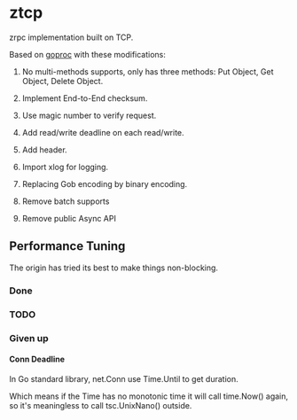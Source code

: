 # ztcp

zrpc implementation built on TCP.

Based on [goproc](https://github.com/valyala/gorpc) with these modifications:

1. No multi-methods supports, only has three methods: Put Object, Get Object, Delete Object.

2. Implement End-to-End checksum.

3. Use magic number to verify request.

4. Add read/write deadline on each read/write.

5. Add header.

6. Import xlog for logging.

7. Replacing Gob encoding by binary encoding.

8. Remove batch supports

9. Remove public Async API

## Performance Tuning

The origin has tried its best to make things non-blocking.

### Done

### TODO

### Given up

#### Conn Deadline

In Go standard library, net.Conn use Time.Until to get duration.

Which means if the Time has no monotonic time it will call time.Now() again,
so it's meaningless to call tsc.UnixNano() outside.

